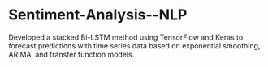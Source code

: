 # Sentiment-Analysis--NLP
 Developed a stacked Bi-LSTM method using TensorFlow and Keras to forecast predictions with time series data based on exponential smoothing, ARIMA, and transfer function models.

